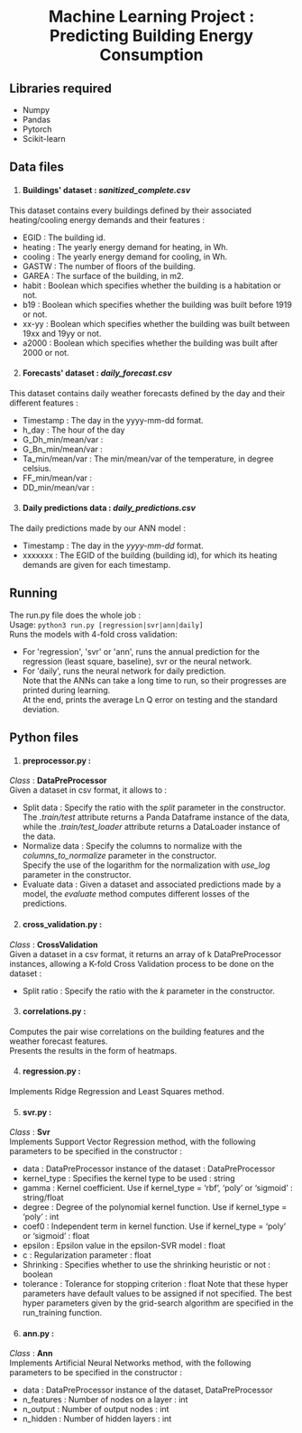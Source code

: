 <h1 align="center"> Machine Learning Project : Predicting Building Energy Consumption </h1>


## Libraries required
* Numpy
* Pandas
* Pytorch
* Scikit-learn


## Data files

1. #### Buildings' dataset : *sanitized_complete.csv*
This dataset contains every buildings defined by their associated heating/cooling energy demands and their features :
* EGID : The building id.
* heating : The yearly energy demand for heating, in Wh.
* cooling : The yearly energy demand for cooling, in Wh.
* GASTW : The number of floors of the building.
* GAREA : The surface of the building, in m2.
* habit : Boolean which specifies whether the building is a habitation or not.
* b19 : Boolean which specifies whether the building was built before 1919 or not.
* xx-yy : Boolean which specifies whether the building was built between 19xx and 19yy or not.
* a2000 : Boolean which specifies whether the building was built after 2000 or not.

2. #### Forecasts' dataset : *daily_forecast.csv*
This dataset contains daily weather forecasts defined by the day and their different features :
* Timestamp : The day in the yyyy-mm-dd format.
* h_day : The hour of the day
* G_Dh_min/mean/var :
* G_Bn_min/mean/var :
* Ta_min/mean/var : The min/mean/var of the temperature, in degree celsius.
* FF_min/mean/var :
* DD_min/mean/var :

3. #### Daily predictions data : *daily_predictions.csv*
The daily predictions made by our ANN model :
* Timestamp : The day in the *yyyy-mm-dd* format.
* xxxxxxx : The EGID of the building (building id), for which its heating demands are given for each timestamp.


## Running

The run.py file does the whole job :<br/>
Usage: `python3 run.py [regression|svr|ann|daily]`<br/>
Runs the models with 4-fold cross validation:<br/>
* For 'regression', 'svr' or 'ann', runs the annual prediction for the regression (least square, baseline), svr or the neural network.
* For 'daily', runs the neural network for daily prediction.<br/>
Note that the ANNs can take a long time to run, so their progresses are printed during learning.<br/>
At the end, prints the average Ln Q error on testing and the standard deviation.


## Python files

1. #### preprocessor.py :
*Class* : **DataPreProcessor**<br/>
Given a dataset in csv format, it allows to :
* Split data :
Specify the ratio with the *split* parameter in the constructor.<br/>
The *.train/test* attribute returns a Panda Dataframe instance of the data,
while the *.train/test_loader* attribute returns a DataLoader instance of the data.
* Normalize data :
Specify the columns to normalize with the *columns_to_normalize* parameter in the constructor.<br/>
Specify the use of the logarithm for the normalization with *use_log* parameter in the constructor.
* Evaluate data :
Given a dataset and associated predictions made by a model, the *evaluate* method computes different losses of the predictions.

2. #### cross_validation.py :
*Class* : **CrossValidation**<br/>
Given a dataset in a csv format, it returns an array of k DataPreProcessor instances,
allowing a K-fold Cross Validation process to be done on the dataset :
* Split ratio :
Specify the ratio with the *k* parameter in the constructor.

3. #### correlations.py :
Computes the pair wise correlations on the building features and the weather forecast features.<br/>
Presents the results in the form of heatmaps.

4. #### regression.py :
Implements Ridge Regression and Least Squares method.

5. #### svr.py :
*Class* : **Svr**<br/>
Implements Support Vector Regression method, with the following parameters to be specified in the constructor :
* data : DataPreProcessor instance of the dataset : DataPreProcessor
* kernel_type : Specifies the kernel type to be used : string
* gamma : Kernel coefficient. Use if kernel_type = ‘rbf’, ‘poly’ or ‘sigmoid’ : string/float
* degree : Degree of the polynomial kernel function. Use if kernel_type = ‘poly’ : int
* coef0 : Independent term in kernel function. Use if kernel_type = ‘poly’ or ‘sigmoid’ : float
* epsilon : Epsilon value in the epsilon-SVR model : float
* c : Regularization parameter : float
* Shrinking : Specifies whether to use the shrinking heuristic or not : boolean
* tolerance : Tolerance for stopping criterion : float
Note that these hyper parameters have default values to be assigned if not specified.
The best hyper parameters given by the grid-search algorithm are specified in the run_training function.

6. #### ann.py :
*Class* : **Ann**<br/>
Implements Artificial Neural Networks method, with the following parameters to be specified in the constructor :
* data :  DataPreProcessor instance of the dataset, DataPreProcessor
* n_features : Number of nodes on a layer : int
* n_output : Number of output nodes : int
* n_hidden : Number of hidden layers : int